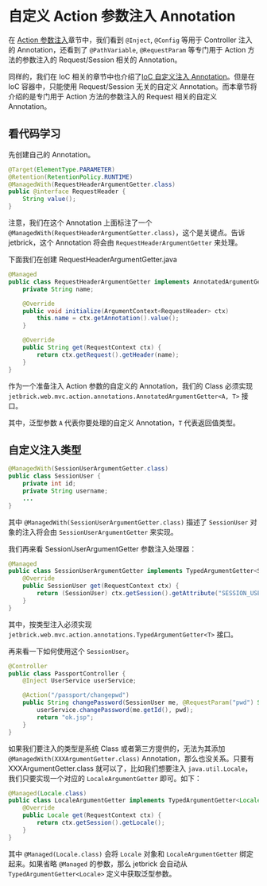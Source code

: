 自定义 Action 参数注入 Annotation
=====================================

在 [Action 参数注入](action-inject.html)章节中，我们看到 `@Inject`, `@Config` 等用于 Controller 注入的 Annotation，还看到了 `@PathVariable`, `@RequestParam` 等专门用于 Action 方法的参数注入的 Request/Session 相关的 Annotation。

同样的，我们在 IoC 相关的章节中也介绍了[IoC 自定义注入 Annotation](../jetbrick-ioc/custom-annotation.html)。但是在 IoC 容器中，只能使用 Request/Session 无关的自定义 Annotation。而本章节将介绍的是专门用于 Action 方法的参数注入的 Request 相关的自定义 Annotation。


看代码学习
------------------------

先创建自己的 Annotation。

```java
@Target(ElementType.PARAMETER)
@Retention(RetentionPolicy.RUNTIME)
@ManagedWith(RequestHeaderArgumentGetter.class)
public @interface RequestHeader {
    String value();
}
```

注意，我们在这个 Annotation 上面标注了一个 `@ManagedWith(RequestHeaderArgumentGetter.class)`，这个是关键点。告诉 jetbrick，这个 Annotation 将会由 `RequestHeaderArgumentGetter` 来处理。

下面我们在创建 RequestHeaderArgumentGetter.java

```java
@Managed
public class RequestHeaderArgumentGetter implements AnnotatedArgumentGetter<RequestHeader, String> {
    private String name;

    @Override
    public void initialize(ArgumentContext<RequestHeader> ctx)
        this.name = ctx.getAnnotation().value();        
    }

    @Override
    public String get(RequestContext ctx) {
        return ctx.getRequest().getHeader(name);
    }
}
```

作为一个准备注入 Action 参数的自定义的 Annotation，我们的 Class 必须实现 `jetbrick.web.mvc.action.annotations.AnnotatedArgumentGetter<A, T>` 接口。

其中，泛型参数 `A` 代表你要处理的自定义 Annotation，`T` 代表返回值类型。


自定义注入类型
-------------------------

```java
@ManagedWith(SessionUserArgumentGetter.class)
public class SessionUser {
    private int id;
    private String username;
    ...
}
```

其中 `@ManagedWith(SessionUserArgumentGetter.class)` 描述了 `SessionUser` 对象的注入将会由 `SessionUserArgumentGetter` 来实现。

我们再来看 SessionUserArgumentGetter 参数注入处理器：

```java
@Managed
public class SessionUserArgumentGetter implements TypedArgumentGetter<SessionUser> {
    @Override
    public SessionUser get(RequestContext ctx) {
        return (SessionUser) ctx.getSession().getAttribute("SESSION_USER");
    }
}
```

其中，按类型注入必须实现 `jetbrick.web.mvc.action.annotations.TypedArgumentGetter<T>` 接口。

再来看一下如何使用这个 `SessionUser`。

```java
@Controller
public class PassportController {
    @Inject UserService userService;

    @Action("/passport/changepwd")
    public String changePassword(SessionUser me, @RequestParam("pwd") String pwd) {
        userService.changePassword(me.getId(), pwd);
        return "ok.jsp";
    }
}
```

如果我们要注入的类型是系统 Class 或者第三方提供的，无法为其添加 `@ManagedWith(XXXArgumentGetter.class)` Annotation，那么也没关系。只要有 XXXArgumentGetter.class 就可以了，比如我们想要注入 `java.util.Locale`，我们只要实现一个对应的 `LocaleArgumentGetter` 即可。如下：

```java
@Managed(Locale.class)
public class LocaleArgumentGetter implements TypedArgumentGetter<Locale> {
    @Override
    public Locale get(RequestContext ctx) {
        return ctx.getSession().getLocale();
    }
}
```

其中 `@Managed(Locale.class)` 会将 `Locale` 对象和 `LocaleArgumentGetter` 绑定起来。如果省略 `@Managed` 的参数，那么 jetbrick 会自动从 `TypedArgumentGetter<Locale>` 定义中获取泛型参数。

